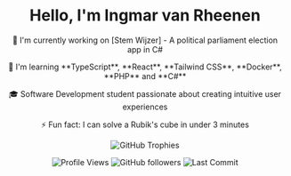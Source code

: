 <div align="center">
  <h1> Hello, I'm Ingmar van Rheenen </h1>
  <div>
    <p> 🔭 I'm currently working on [Stem Wijzer] - A political parliament election app in C# </p>
    <p> 🌱 I'm learning **TypeScript**, **React**, **Tailwind CSS**, **Docker**, **PHP** and **C#** </p>
    <p> 🎓 Software Development student passionate about creating intuitive user experiences </p>
    <p> ⚡ Fun fact: I can solve a Rubik's cube in under 3 minutes </p>
  </div>
</div>

<p align="center">
  <img src="https://github-profile-trophy.vercel.app/?username=ingmarvanrheenen&theme=onedark&row=1&column=6" alt="GitHub Trophies"/>
</p>

<div align="center">
  <img src="https://komarev.com/ghpvc/?username=ingmarvanrheenen&color=green" alt="Profile Views"/>
  <img src="https://img.shields.io/github/followers/ingmarvanrheenen?style=social" alt="GitHub followers"/>
  <img src="https://img.shields.io/github/last-commit/ingmarvanrheenen/ingmarvanrheenen" alt="Last Commit"/>
</div>
